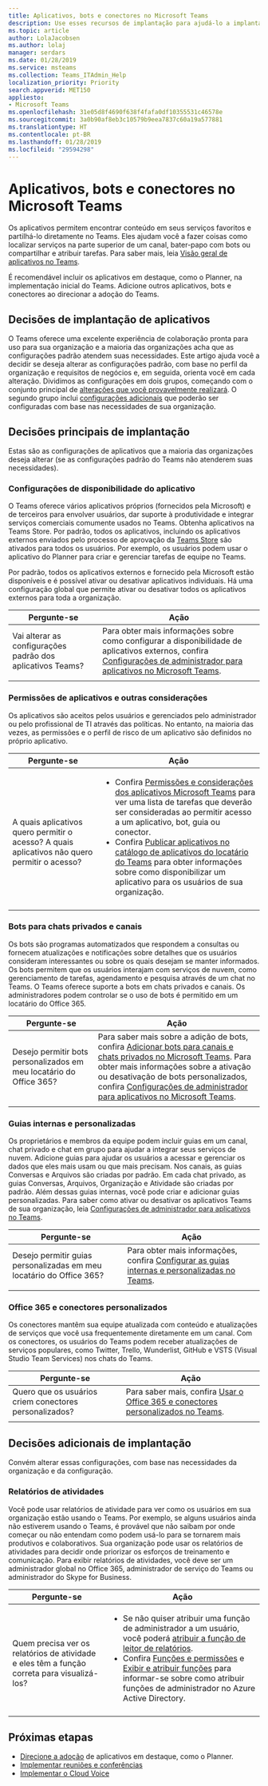 ```yaml
---
title: Aplicativos, bots e conectores no Microsoft Teams
description: Use esses recursos de implantação para ajudá-lo a implantar os aplicativos na Microsoft.
ms.topic: article
author: LolaJacobsen
ms.author: lolaj
manager: serdars
ms.date: 01/28/2019
ms.service: msteams
ms.collection: Teams_ITAdmin_Help
localization_priority: Priority
search.appverid: MET150
appliesto:
- Microsoft Teams
ms.openlocfilehash: 31e05d8f4690f638f4fafa0df10355531c46578e
ms.sourcegitcommit: 3a0b90af8eb3c10579b9eea7837c60a19a577881
ms.translationtype: HT
ms.contentlocale: pt-BR
ms.lasthandoff: 01/28/2019
ms.locfileid: "29594298"
---
```

# <a name="apps-bots--connectors-in-microsoft-teams"></a>Aplicativos, bots e conectores no Microsoft Teams

Os aplicativos permitem encontrar conteúdo em seus serviços favoritos e partilhá-lo diretamente no Teams. Eles ajudam você a fazer coisas como localizar serviços na parte superior de um canal, bater-papo com bots ou compartilhar e atribuir tarefas. Para saber mais, leia [Visão geral de aplicativos no Teams](https://support.office.com/article/overview-of-apps-in-teams-747492ee-7cdd-4115-a993-8c7e7f98a3d0).

É recomendável incluir os aplicativos em destaque, como o Planner, na implementação inicial do Teams. Adicione outros aplicativos, bots e conectores ao direcionar a adoção do Teams.



## <a name="apps-deployment-decisions"></a>Decisões de implantação de aplicativos

O Teams oferece uma excelente experiência de colaboração pronta para uso para sua organização e a maioria das organizações acha que as configurações padrão atendem suas necessidades. Este artigo ajuda você a decidir se deseja alterar as configurações padrão, com base no perfil da organização e requisitos de negócios e, em seguida, orienta você em cada alteração. Dividimos as configurações em dois grupos, começando com o conjunto principal de [alterações que você provavelmente realizará](#core-deployment-decisions). O segundo grupo inclui [configurações adicionais](#additional-deployment-decisions) que poderão ser configuradas com base nas necessidades de sua organização.

## <a name="core-deployment-decisions"></a>Decisões principais de implantação

Estas são as configurações de aplicativos que a maioria das organizações deseja alterar (se as configurações padrão do Teams não atenderem suas necessidades).

### <a name="app-availability-settings"></a>Configurações de disponibilidade do aplicativo 

O Teams oferece vários aplicativos próprios (fornecidos pela Microsoft) e de terceiros para envolver usuários, dar suporte à produtividade e integrar serviços comerciais comumente usados no Teams. Obtenha aplicativos na Teams Store. Por padrão, todos os aplicativos, incluindo os aplicativos externos enviados pelo processo de aprovação da [Teams Store](https://docs.microsoft.com/microsoftteams/platform/publishing/apps-publish#microsoft-teams-app-approval-process) são ativados para todos os usuários. Por exemplo, os usuários podem usar o aplicativo do Planner para criar e gerenciar tarefas de equipe no Teams.

Por padrão, todos os aplicativos externos e fornecido pela Microsoft estão disponíveis e é possível ativar ou desativar aplicativos individuais. Há uma configuração global que permite ativar ou desativar todos os aplicativos externos para toda a organização.

| Pergunte-se | Ação |
|--------------|--------|
|Vai alterar as configurações padrão dos aplicativos Teams? | Para obter mais informações sobre como configurar a disponibilidade de aplicativos externos, confira [Configurações de administrador para aplicativos no Microsoft Teams](admin-settings.md).|
|||

### <a name="app-permissions-and-other-considerations"></a>Permissões de aplicativos e outras considerações

Os aplicativos são aceitos pelos usuários e gerenciados pelo administrador ou pelo profissional de TI através das políticas. No entanto, na maioria das vezes, as permissões e o perfil de risco de um aplicativo são definidos no próprio aplicativo. 

| Pergunte-se | Ação |
|--------------|--------|
|<br>A quais aplicativos quero permitir o acesso? A quais aplicativos não quero permitir o acesso?  | <ul><li>Confira [Permissões e considerações dos aplicativos Microsoft Teams](app-permissions.md) para ver uma lista de tarefas que deverão ser consideradas ao permitir acesso a um aplicativo, bot, guia ou conector.</li><li>Confira [Publicar aplicativos no catálogo de aplicativos do locatário do Teams](tenant-apps-catalog-teams.md) para obter informações sobre como disponibilizar um aplicativo para os usuários de sua organização.</li></ul>|
|||

### <a name="bots-for-private-chats-and-channels"></a>Bots para chats privados e canais

Os bots são programas automatizados que respondem a consultas ou fornecem atualizações e notificações sobre detalhes que os usuários consideram interessantes ou sobre os quais desejam se manter informados. Os bots permitem que os usuários interajam com serviços de nuvem, como gerenciamento de tarefas, agendamento e pesquisa através de um chat no Teams. O Teams oferece suporte a bots em chats privados e canais. Os administradores podem controlar se o uso de bots é permitido em um locatário do Office 365.

| Pergunte-se | Ação |
|--------------|--------|
|Desejo permitir bots personalizados em meu locatário do Office 365?|Para saber mais sobre a adição de bots, confira [Adicionar bots para canais e chats privados no Microsoft Teams](add-bots.md). Para obter mais informações sobre a ativação ou desativação de bots personalizados, confira [Configurações de administrador para aplicativos no Microsoft Teams](admin-settings.md).|
|||

### <a name="built-in-and-custom-tabs"></a>Guias internas e personalizadas

Os proprietários e membros da equipe podem incluir guias em um canal, chat privado e chat em grupo para ajudar a integrar seus serviços de nuvem. Adicione guias para ajudar os usuários a acessar e gerenciar os dados que eles mais usam ou que mais precisam. Nos canais, as guias Conversas e Arquivos são criadas por padrão. Em cada chat privado, as guias Conversas, Arquivos, Organização e Atividade são criadas por padrão. Além dessas guias internas, você pode criar e adicionar guias personalizadas. Para saber como ativar ou desativar os aplicativos Teams de sua organização, leia [Configurações de administrador para aplicativos no Teams](admin-settings.md).

| Pergunte-se | Ação |
|--------------|--------|
|Desejo permitir guias personalizadas em meu locatário do Office 365?|Para obter mais informações, confira [Configurar as guias internas e personalizadas no Teams](built-in-custom-tabs.md).|
|||

### <a name="office-365-and-custom-connectors"></a>Office 365 e conectores personalizados

Os conectores mantêm sua equipe atualizada com conteúdo e atualizações de serviços que você usa frequentemente diretamente em um canal. Com os conectores, os usuários do Teams podem receber atualizações de serviços populares, como Twitter, Trello, Wunderlist, GitHub e VSTS (Visual Studio Team Services) nos chats do Teams.

| Pergunte-se | Ação |
|--------------|--------|
|Quero que os usuários criem conectores personalizados?|Para saber mais, confira [Usar o Office 365 e conectores personalizados no Teams](office-365-custom-connectors.md).|
|||

## <a name="additional-deployment-decisions"></a>Decisões adicionais de implantação

Convém alterar essas configurações, com base nas necessidades da organização e da configuração.

### <a name="activity-reports"></a>Relatórios de atividades

Você pode usar relatórios de atividade para ver como os usuários em sua organização estão usando o Teams. Por exemplo, se alguns usuários ainda não estiverem usando o Teams, é provável que não saibam por onde começar ou não entendam como podem usá-lo para se tornarem mais produtivos e colaborativos. Sua organização pode usar os relatórios de atividades para decidir onde priorizar os esforços de treinamento e comunicação. Para exibir relatórios de atividades, você deve ser um administrador global no Office 365, administrador de serviço do Teams ou administrador do Skype for Business.

| Pergunte-se | Ação |
|--------------|--------|
| <br>Quem precisa ver os relatórios de atividade e eles têm a função correta para visualizá-los? |<ul><li>Se não quiser atribuir uma função de administrador a um usuário, você poderá [atribuir a função de leitor de relatórios](teams-activity-reports.md#reports-reader-role).</li><li>Confira [Funções e permissões](https://docs.microsoft.com/azure/active-directory/users-groups-roles/directory-assign-admin-roles) e [Exibir e atribuir funções](https://docs.microsoft.com/azure/active-directory/users-groups-roles/directory-manage-roles-portal) para informar-se sobre como atribuir funções de administrador no Azure Active Directory.</li></ul> |
|||


## <a name="next-steps"></a>Próximas etapas
- [Direcione a adoção](adopt-microsoft-teams-landing-page.md) de aplicativos em destaque, como o Planner.
- [Implementar reuniões e conferências](deploy-meetings-microsoft-teams-landing-page.md)
- [Implementar o Cloud Voice](cloud-voice-landing-page.md)


